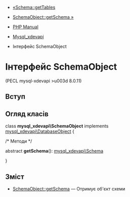 - [«Schema::getTables](mysql-xdevapi-schema.gettables.md)
- [SchemaObject::getSchema
»](mysql-xdevapi-schemaobject.getschema.md)

- [PHP Manual](index.md)
- [Mysql_xdevapi](book.mysql-xdevapi.md)
- Інтерфейс SchemaObject

# Інтерфейс SchemaObject

(PECL mysql-xdevapi \>u003d 8.0.11)

## Вступ

## Огляд класів

class **mysql_xdevapi\SchemaObject** implements
[mysql_xdevapi\DatabaseObject](class.mysql-xdevapi-databaseobject.md)
{

/\* Методи \*/

abstract **getSchema**():
[mysql_xdevapi\Schema](class.mysql-xdevapi-schema.md)

}

## Зміст

- [SchemaObject::getSchema](mysql-xdevapi-schemaobject.getschema.md)
— Отримує об'єкт схеми
